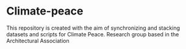 # Climate-peace

This repository is created with the aim of synchronizing and stacking datasets and scripts for Climate Peace.
Research group based in the Architectural Association

